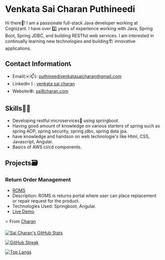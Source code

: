 # Venkata Sai Charan Puthineedi
Hi there👋! 
I am a passionate full-stack Java developer working at Cognizant. I have over 2️⃣ years of experience working with Java, Spring Boot, Spring JDBC, and building RESTful web services.
I am interested in continually learning new technologies and building🏗️ innovative applications.

## Contact Information📞
- Email(✉️📫): puthineedivenkatasaicharan@gmail.com
- LinkedIn🖇️: [venkata sai charan](https://www.linkedin.com/in/venkata-sai-charan-puthineedi/)
- Website🕸️: [sai8charan.com](https://www.sai8charan.github.io)

## Skills🤹‍♂️
- Developing restful microservices🔬 using springboot.
- Having good amount of knowledge on various starters of spring such as spring AOP, spring security, spring jdbc, spring data jpa.
- have knowledge and handson on web technologie's like Html, CSS, Javascript, Angular.
- Basics of AWS ci/cd components.

## Projects🗃️
### Return Order Management
- [ROMS](https://github.com/sai8charan/ROMS-Angular)
- Description: ROMS is returns portal where user can place replacement or repair request for the product.
- Technologies Used: Springboot, Angular.
- [Live Demo](https://github.com/sai8charan/ROMS-Angula)
<!--
### Project 2
- [Project Title](https://github.com/yourusername/project-repo)
- Description: A short description of the project, its purpose, and features.
- Technologies Used: List the technologies and tools used in the project.
- [Live Demo](https://yourusername.github.io/project-repo)

## Contributions
- List your top contributions to open-source projects and communities.
- Use bullet points to highlight your contributions.
- Include links to the projects and organizations.

-->
⭐️ From [Charan](https://github.com/sai8charan)

[![Sai Charan's GitHub Stats](https://github-readme-stats.vercel.app/api?username=sai8charan&show_icons=true&theme=radical)](https://github.com/anuraghazra/github-readme-stats)

[![GitHub Streak](https://github-readme-streak-stats.herokuapp.com/?user=sai8charan&theme=radical)](https://github.com/DenverCoder1/github-readme-streak-stats)

[![Top Langs](https://github-readme-stats.vercel.app/api/top-langs/?username=sai8charan&layout=compact&theme=radical)](https://github.com/anuraghazra/github-readme-stats)

